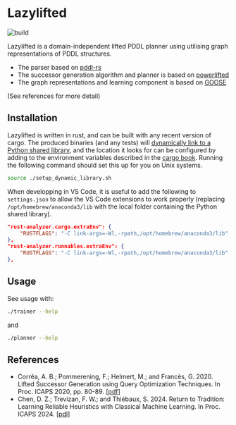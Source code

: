 # Lazylifted

![build](https://github.com/Thyroidr/lazylifted/actions/workflows/build.yml/badge.svg)

Lazylifted is a domain-independent lifted PDDL planner using utilising graph representations of PDDL structures.

- The parser based on [pddl-rs](https://github.com/sunsided/pddl-rs)
- The successor generation algorithm and planner is based on [powerlifted](https://github.com/abcorrea/powerlifted)
- The graph representations and learning component is based on [GOOSE](https://github.com/DillonZChen/goose)

(See references for more detail)

## Installation

Lazylifted is written in rust, and can be built with any recent version of
cargo. The produced binaries (and any tests) will [dynamically link to a Python
shared
library](https://pyo3.rs/v0.15.0/building_and_distribution.html#dynamically-embedding-the-python-interpreter),
and the location it looks for can be configured by adding to the environment
variables described in the [cargo
book](https://doc.rust-lang.org/cargo/reference/environment-variables.html#dynamic-library-paths).
Running the following command should set this up for you on Unix systems.

```bash
source ./setup_dynamic_library.sh
```

When developping in VS Code, it is useful to add the following to
`settings.json` to allow the VS Code extensions to work properly (replacing
`/opt/homebrew/anaconda3/lib` with the local folder containing the Python shared
library).

```json
"rust-analyzer.cargo.extraEnv": {
    "RUSTFLAGS": "-C link-args=-Wl,-rpath,/opt/homebrew/anaconda3/lib"
},
"rust-analyzer.runnables.extraEnv": {
    "RUSTFLAGS": "-C link-args=-Wl,-rpath,/opt/homebrew/anaconda3/lib"
},
```

## Usage

See usage with:

```bash
./trainer --help
```

and

```bash
./planner --help
```

## References

- Corrêa, A. B.; Pommerening, F.; Helmert, M.; and Francès, G. 2020. Lifted Successor Generation using Query Optimization Techniques. In Proc. ICAPS 2020, pp. 80-89. [[pdf]](https://ai.dmi.unibas.ch/papers/correa-et-al-icaps2020.pdf)
- Chen, D. Z.; Trevizan, F. W.; and Thiébaux, S. 2024. Return to Tradition: Learning Reliable Heuristics with Classical Machine Learning. In Proc. ICAPS 2024. [[pdl]](https://openreview.net/pdf?id=zVO8ZRIg7Q)
